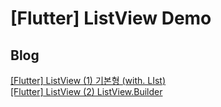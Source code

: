 # [Flutter] ListView Demo

## Blog
[[Flutter] ListView (1) 기본형 (with. LIst<Widget>)](https://sunidev.tistory.com/70) <br>
[[Flutter] ListView (2) ListView.Builder](https://sunidev.tistory.com/71)
